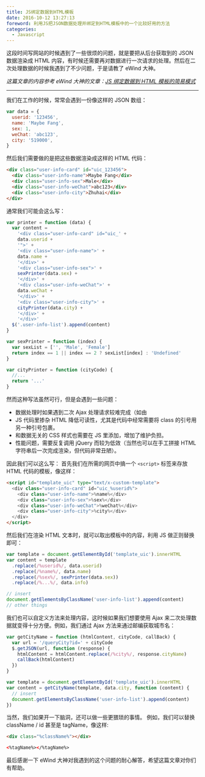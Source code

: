 ```yaml
---
title: JS绑定数据到HTML模板
date: 2016-10-12 13:27:13
foreword: 利用JS把JSON数据处理并绑定到HTML模板中的一个比较好用的方法
categories:
  - Javascript
---
```


这段时间写网站的时候遇到了一些很烦的问题，就是要把从后台获取到的 JSON 数据渲染成 HTML 内容，有时候还需要再对数据进行一次请求的处理。然后在二次处理数据的时候我遇到了不少问题，于是请教了 eWind 大神。

_这篇文章的内容参考 eWind 大神的文章：[JS 绑定数据到 HTML 模板的简易模式](http://ewind.us/2016/js-render-html-template/)_

---

我们在工作的时候，常常会遇到一份像这样的 JSON 数组：

```js
var data = {
  userid: '123456',
  name: 'Maybe Fang',
  sex: 1,
  weChat: 'abc123',
  city: '519000',
}
```

然后我们需要做的是把这些数据渲染成这样的 HTML 代码：

```HTML
<div class="user-info-card" id="uic_123456">
  <div class="user-info-name">Maybe Fang</div>
  <div class="user-info-sex">Male</div>
  <div class="user-info-weChat">abc123</div>
  <div class="user-info-city">Zhuhai</div>
</div>
```

通常我们可能会这么写：

```js
var printer = function (data) {
  var content =
    '<div class="user-info-card" id="uic_' +
    data.userid +
    '">' +
    '<div class="user-info-name">' +
    data.name +
    '</div>' +
    '<div class="user-info-sex">' +
    sexPrinter(data.sex) +
    '</div>' +
    '<div class="user-info-weChat">' +
    data.weChat +
    '</div>' +
    '<div class="user-info-city">' +
    cityPrinter(data.city) +
    '</div>' +
    '</div>'
  $('.user-info-list').append(content)
}

var sexPrinter = function (index) {
  var sexList = ['', 'Male', 'Female']
  return index == 1 || index == 2 ? sexList[index] : 'Undefined'
}

var cityPrinter = function (cityCode) {
  //...
  return '...'
}
```

然而这种写法虽然可行，但是会遇到一些问题：

- 数据处理时如果遇到二次 Ajax 处理请求较难完成（如由
- JS 代码里掺杂 HTML 降低可读性，尤其是代码中经常需要将 class 的引号用另一种引号包裹。
- 和数据无关的 CSS 样式也需要在 JS 里添加，增加了维护负担。
- 性能问题，需要反复调用 jQuery 而较为低效（当然也可以在手工拼接 HTML 字符串后一次完成渲染，但代码非常丑陋）。

因此我们可以这么写：
首先我们在所需的网页中搞一个 `<script>` 标签来存放 HTML 代码的模板，像这样：

```html
<script id="template_uic" type="text/x-custom-template">
  <div class="user-info-card" id="uic_%userid%">
    <div class="user-info-name">%name%</div>
    <div class="user-info-sex">%sex%</div>
    <div class="user-info-weChat">%weChat%</div>
    <div class="user-info-city">%city%</div>
  </div>
</script>
```

然后我们在渲染 HTML 文本时，就可以取出模板中的内容，利用 JS 做正则替换即可：

```js
var template = document.getElementById('template_uic').innerHTML
var content = template
  .replace(/%userid%/, data.userid)
  .replace(/%name%/, data.name)
  .replace(/%sex%/, sexPrinter(data.sex))
  .replace(/%...%/, data.info)

// insert
document.getElementsByClassName('user-info-list').append(content)
// other things
```

我们也可以自定义方法来处理内容，这时候如果我们想要使用 Ajax 来二次处理数据就变得十分方便。例如，我们通过 Ajax 方法来通过邮编获取城市名：

```javascript
var getCityName = function (htmlContent, cityCode, callBack) {
  var url = '/queryCity?id=' + cityCode
  $.getJSON(url, function (response) {
    htmlContent = htmlContent.replace(/%city%/, response.cityName)
    callBack(htmlContent)
  })
}

var template = document.getElementById('template_uic').innerHTML
var content = getCityName(template, data.city, function (content) {
  // insert
  document.getElementsByClassName('user-info-list').append(content)
})
```

当然，我们如果开一下脑洞，还可以做一些更猥琐的事情。
例如，我们可以替换 className / id 甚至是 tagName，像这样:

```HTML
<div class="%className%"></div>

<%tagName%></%tagName%>
```

最后感谢一下 eWind 大神对我遇到的这个问题的耐心解答，希望这篇文章对你们有帮助。
